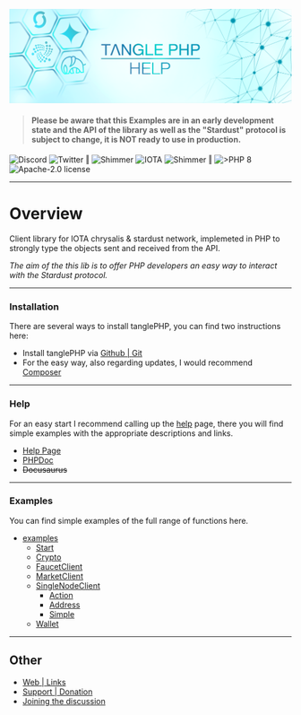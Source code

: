 ![](.meta/Banner.png)

> #### Please be aware that this Examples are in an early development state and the API of the library as well as the "Stardust" protocol is subject to change, it is NOT ready to use in production.

<a href="https://discord.iota.org/" style="text-decoration:none;"><img src="https://img.shields.io/badge/Discord-9cf.svg?style=social&logo=discord" alt="Discord"></a>
<a href="https://twitter.com/tanglePHP/" style="text-decoration:none;"><img src="https://img.shields.io/badge/Twitter-@tanglePHP-9cf.svg?style=social&logo=twitter" alt="Twitter"></a> ‖
<a href="https://www.tanglephp.com/" style="text-decoration:none;"><img src="https://img.shields.io/badge/tanglePHP-grey?style=flat-square&logo=tanglePHP" alt="Shimmer"></a>
<a href="https://www.iota.org/" style="text-decoration:none;"><img src="https://img.shields.io/badge/IOTA-grey?style=flat-square&logo=iota" alt="IOTA"></a>
<a href="https://www.shimmer.network/" style="text-decoration:none;"><img src="https://img.shields.io/badge/Shimmer-grey?style=flat-square&logo=shimmer" alt="Shimmer"></a> ‖
<a href="https://www.php.net/" style="text-decoration:none;"><img src="https://img.shields.io/badge/PHP->= 8.1.x-blue?style=flat-square&logo=php" alt=">PHP 8"></a>
<a href="https://github.com/iota-community/iota.php/LICENSE" style="text-decoration:none;"><img src="https://img.shields.io/badge/license-Apache--2.0-green?style=flat-square" alt="Apache-2.0 license"></a>

---

# Overview

Client library for IOTA chrysalis & stardust network, implemeted in PHP to strongly type the objects sent and received from the API.

_The aim of the this lib is to offer PHP developers an easy way to interact with the Stardust protocol._

---

### Installation

There are several ways to install tanglePHP, you can find two instructions here:

+ Install tanglePHP via [Github | Git](./Help/001_installation_github.md)
+ For the easy way, also regarding updates, I would recommend [Composer](./Help/001_installation_composer.md)

---

### Help

For an easy start I recommend calling up the [help](./Help/000_index.md) page, there you will find simple examples with the appropriate descriptions and links.

+ [Help Page](./Help/000_index.md)
+ [PHPDoc](https://tanglephp.com/phpdoc/)
+ ~~Docusaurus~~

---

### Examples

You can find simple examples of the full range of functions here.

+ [examples](https://github.com/tanglePHP/examples/tree/main/src)
    + [Start](https://github.com/tanglePHP/examples/tree/main/src/start)
    + [Crypto](https://github.com/tanglePHP/examples/tree/main/src/crypto)
    + [FaucetClient](https://github.com/tanglePHP/examples/tree/main/src/faucet-client)
    + [MarketClient](https://github.com/tanglePHP/examples/tree/main/src/market-client)
    + [SingleNodeClient](https://github.com/tanglePHP/examples/tree/main/src/singlenode-client)
        + [Action](https://github.com/tanglePHP/examples/tree/main/src/singlenode-client/Action)
        + [Address](https://github.com/tanglePHP/examples/tree/main/src/singlenode-client/Address)
        + [Simple](https://github.com/tanglePHP/examples/tree/main/src/singlenode-client/Simple)
    + [Wallet](https://github.com/tanglePHP/examples/tree/main/src/wallet)

---

## Other

+ [Web | Links](./Help/100_web.md)
+ [Support | Donation](./Help/100_donation.md)
+ [Joining the discussion](./Help/100_discussion.md)
